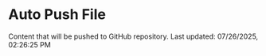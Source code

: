 # Auto Push File

Content that will be pushed to GitHub repository.
Last updated: 07/26/2025, 02:26:25 PM